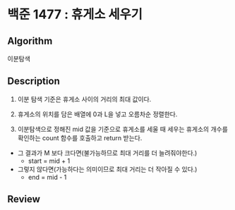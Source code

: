 # 백준 1477 : 휴게소 세우기

## Algorithm

이분탐색

## Description

1. 이분 탐색 기준은 휴게소 사이의 거리의 최대 값이다.

2. 휴게소의 위치를 담은 배열에 0과 L을 넣고 오름차순 정렬한다.

3. 이분탐색으로 정해진 mid 값을 기준으로 휴게소를 세울 때 세우는 휴게소의 개수를 확인하는 count 함수를 호출하고 return 받는다.
+ 그 결과가 M 보다 크다면(불가능하므로 최대 거리를 더 늘려줘야한다.)
    + start = mid + 1
+ 그렇지 않다면(가능하다는 의미이므로 최대 거리는 더 작아질 수 있다.)
    + end = mid - 1
## Review



